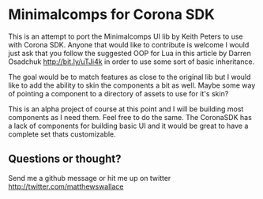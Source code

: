 # Minimalcomps for Corona SDK

This is an attempt to port the Minimalcomps UI lib by Keith Peters to use with Corona SDK.
Anyone that would like to contribute is welcome I would just ask that you follow the suggested OOP for Lua in this article by Darren Osadchuk http://bit.ly/uTJi4k in order to use some sort of basic inheritance.

The goal would be to match features as close to the original lib but I would like to add the ability to skin the components a bit as well. Maybe some way of pointing a component to a directory of assets to use for it's skin?

This is an alpha project of course at this point and I will be building most components as I need them. Feel free to do the same. The CoronaSDK has a lack of components for building basic UI and it would be great to have a complete set thats customizable.

## Questions or thought?
Send me a github message or hit me up on twitter http://twitter.com/matthewswallace